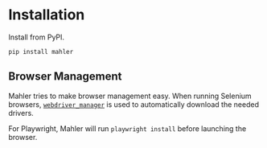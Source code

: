 # Installation

Install from PyPI.

```pip install mahler```

## Browser Management

Mahler tries to make browser management easy. When running Selenium browsers,
[`webdriver_manager`](https://github.com/SergeyPirogov/webdriver_manager) is used to
automatically download the needed drivers.

For Playwright, Mahler will run `playwright install` before launching the browser.
